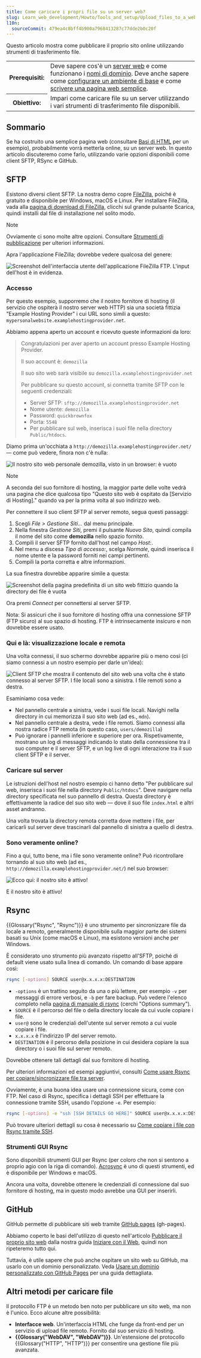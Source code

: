 ```yaml
---
title: Come caricare i propri file su un server web?
slug: Learn_web_development/Howto/Tools_and_setup/Upload_files_to_a_web_server
l10n:
  sourceCommit: 479ea4c8bff4b900a7968413287c77dde2b0c20f
---
```


Questo articolo mostra come pubblicare il proprio sito online utilizzando strumenti di trasferimento file.

<table>
  <tbody>
    <tr>
      <th scope="row">Prerequisiti:</th>
      <td>
        Deve sapere cos'è un
        <a href="/it/docs/Learn_web_development/Howto/Web_mechanics/What_is_a_web_server"
          >server web</a
        >
        e come funzionano i
        <a href="/it/docs/Learn_web_development/Howto/Web_mechanics/What_is_a_domain_name"
          >nomi di dominio</a
        >. Deve anche sapere come
        <a
          href="/it/docs/Learn_web_development/Howto/Tools_and_setup/set_up_a_local_testing_server"
          >configurare un ambiente di base</a
        >
        e come
        <a href="/it/docs/Learn_web_development/Getting_started/Your_first_website"
          >scrivere una pagina web semplice</a
        >.
      </td>
    </tr>
    <tr>
      <th scope="row">Obiettivo:</th>
      <td>
        Impari come caricare file su un server utilizzando i vari strumenti di trasferimento file disponibili.
      </td>
    </tr>
  </tbody>
</table>

## Sommario

Se ha costruito una semplice pagina web (consultare [Basi di HTML](/it/docs/Learn_web_development/Getting_started/Your_first_website/Creating_the_content) per un esempio), probabilmente vorrà metterla online, su un server web. In questo articolo discuteremo come farlo, utilizzando varie opzioni disponibili come client SFTP, RSync e GitHub.

## SFTP

Esistono diversi client SFTP. La nostra demo copre [FileZilla](https://filezilla-project.org/), poiché è gratuito e disponibile per Windows, macOS e Linux. Per installare FileZilla, vada alla [pagina di download di FileZilla](https://filezilla-project.org/download.php?type=client), clicchi sul grande pulsante Scarica, quindi installi dal file di installazione nel solito modo.

> [!NOTE]
> Ovviamente ci sono molte altre opzioni. Consultare [Strumenti di pubblicazione](/it/docs/Learn_web_development/Howto/Tools_and_setup/How_much_does_it_cost#publishing_tools) per ulteriori informazioni.

Apra l'applicazione FileZilla; dovrebbe vedere qualcosa del genere:

![Screenshot dell'interfaccia utente dell'applicazione FileZilla FTP. L'input dell'host è in evidenza.](filezilla-ui.png)

### Accesso

Per questo esempio, supporremo che il nostro fornitore di hosting (il servizio che ospiterà il nostro server web HTTP) sia una società fittizia "Example Hosting Provider" i cui URL sono simili a questo: `mypersonalwebsite.examplehostingprovider.net`.

Abbiamo appena aperto un account e ricevuto queste informazioni da loro:

> Congratulazioni per aver aperto un account presso Example Hosting Provider.
>
> Il suo account è: `demozilla`
>
> Il suo sito web sarà visibile su `demozilla.examplehostingprovider.net`
>
> Per pubblicare su questo account, si connetta tramite SFTP con le seguenti credenziali:
>
> - Server SFTP: `sftp://demozilla.examplehostingprovider.net`
> - Nome utente: `demozilla`
> - Password: `quickbrownfox`
> - Porta: `5548`
> - Per pubblicare sul web, inserisca i suoi file nella directory `Public/htdocs`.

Diamo prima un'occhiata a `http://demozilla.examplehostingprovider.net/` — come può vedere, finora non c'è nulla:

![Il nostro sito web personale demozilla, visto in un browser: è vuoto](demozilla-empty.png)

> [!NOTE]
> A seconda del suo fornitore di hosting, la maggior parte delle volte vedrà una pagina che dice qualcosa tipo "Questo sito web è ospitato da \[Servizio di Hosting]." quando va per la prima volta al suo indirizzo web.

Per connettere il suo client SFTP al server remoto, segua questi passaggi:

1. Scegli _File > Gestione Siti…_ dal menu principale.
2. Nella finestra _Gestione Siti_, premi il pulsante _Nuovo Sito_, quindi compila il nome del sito come **demozilla** nello spazio fornito.
3. Compili il server SFTP fornito dall'host nel campo _Host:_.
4. Nel menu a discesa _Tipo di accesso:_, scelga _Normale_, quindi inserisca il nome utente e la password forniti nei campi pertinenti.
5. Compili la porta corretta e altre informazioni.

La sua finestra dovrebbe apparire simile a questa:

![Screenshot della pagina predefinita di un sito web fittizio quando la directory dei file è vuota](site-manager.png)

Ora premi _Connect_ per connettersi al server SFTP.

Nota: Si assicuri che il suo fornitore di hosting offra una connessione SFTP (FTP sicuro) al suo spazio di hosting. FTP è intrinsecamente insicuro e non dovrebbe essere usato.

### Qui e là: visualizzazione locale e remota

Una volta connessi, il suo schermo dovrebbe apparire più o meno così (ci siamo connessi a un nostro esempio per darle un'idea):

![Client SFTP che mostra il contenuto del sito web una volta che è stato connesso al server SFTP. I file locali sono a sinistra. I file remoti sono a destra.](connected.png)

Esaminiamo cosa vede:

- Nel pannello centrale a sinistra, vede i suoi file locali. Navighi nella directory in cui memorizza il suo sito web (ad es., `mdn`).
- Nel pannello centrale a destra, vede i file remoti. Siamo connessi alla nostra radice FTP remota (in questo caso, `users/demozilla`)
- Può ignorare i pannelli inferiore e superiore per ora. Rispetivamente, mostrano un log di messaggi indicando lo stato della connessione tra il suo computer e il server SFTP, e un log live di ogni interazione tra il suo client SFTP e il server.

### Caricare sul server

Le istruzioni dell'host nel nostro esempio ci hanno detto "Per pubblicare sul web, inserisca i suoi file nella directory `Public/htdocs`". Deve navigare nella directory specificata nel suo pannello di destra. Questa directory è effettivamente la radice del suo sito web — dove il suo file `index.html` e altri asset andranno.

Una volta trovata la directory remota corretta dove mettere i file, per caricarli sul server deve trascinarli dal pannello di sinistra a quello di destra.

### Sono veramente online?

Fino a qui, tutto bene, ma i file sono veramente online? Può ricontrollare tornando al suo sito web (ad es., `http://demozilla.examplehostingprovider.net/`) nel suo browser:

![Ecco qui: il nostro sito è attivo!](here-we-go.png)

E il nostro sito è attivo!

## Rsync

{{Glossary("Rsync", "Rsync")}} è uno strumento per sincronizzare file da locale a remoto, generalmente disponibile sulla maggior parte dei sistemi basati su Unix (come macOS e Linux), ma esistono versioni anche per Windows.

È considerato uno strumento più avanzato rispetto all'SFTP, poiché di default viene usato sulla linea di comando. Un comando di base appare così:

```bash
rsync [-options] SOURCE user@x.x.x.x:DESTINATION
```

- `-options` è un trattino seguito da una o più lettere, per esempio `-v` per messaggi di errore verbosi, e `-b` per fare backup. Può vedere l'elenco completo nella [pagina di manuale di rsync](https://linux.die.net/man/1/rsync) (cerchi "Options summary").
- `SOURCE` è il percorso del file o della directory locale da cui vuole copiare i file.
- `user@` sono le credenziali dell'utente sul server remoto a cui vuole copiare i file.
- `x.x.x.x` è l'indirizzo IP del server remoto.
- `DESTINATION` è il percorso della posizione in cui desidera copiare la sua directory o i suoi file sul server remoto.

Dovrebbe ottenere tali dettagli dal suo fornitore di hosting.

Per ulteriori informazioni ed esempi aggiuntivi, consulti [Come usare Rsync per copiare/sincronizzare file tra server](https://www.atlantic.net/vps-hosting/how-to-use-rsync-copy-sync-files-servers/).

Ovviamente, è una buona idea usare una connessione sicura, come con FTP. Nel caso di Rsync, specifica i dettagli SSH per effettuare la connessione tramite SSH, usando l'opzione `-e`. Per esempio:

```bash
rsync [-options] -e "ssh [SSH DETAILS GO HERE]" SOURCE user@x.x.x.x:DESTINATION
```

Può trovare ulteriori dettagli su cosa è necessario su [Come copiare i file con Rsync tramite SSH](https://www.digitalocean.com/community/tutorials/how-to-copy-files-with-rsync-over-ssh).

### Strumenti GUI Rsync

Sono disponibili strumenti GUI per Rsync (per coloro che non si sentono a proprio agio con la riga di comando). [Acrosync](https://acrosync.com/mac.html) è uno di questi strumenti, ed è disponibile per Windows e macOS.

Ancora una volta, dovrebbe ottenere le credenziali di connessione dal suo fornitore di hosting, ma in questo modo avrebbe una GUI per inserirli.

## GitHub

GitHub permette di pubblicare siti web tramite [GitHub pages](https://pages.github.com/) (gh-pages).

Abbiamo coperto le basi dell'utilizzo di questo nell'articolo [Pubblicare il proprio sito web](/it/docs/Learn_web_development/Getting_started/Your_first_website/Publishing_your_website) dalla nostra guida [Iniziare con il Web](/it/docs/Learn_web_development/Getting_started/Your_first_website), quindi non ripeteremo tutto qui.

Tuttavia, è utile sapere che può anche ospitare un sito web su GitHub, ma usarlo con un dominio personalizzato. Veda [Usare un dominio personalizzato con GitHub Pages](https://docs.github.com/en/pages/configuring-a-custom-domain-for-your-github-pages-site) per una guida dettagliata.

## Altri metodi per caricare file

Il protocollo FTP è un metodo ben noto per pubblicare un sito web, ma non è l'unico. Ecco alcune altre possibilità:

- **Interfacce web**. Un'interfaccia HTML che funge da front-end per un servizio di upload file remoto. Fornito dal suo servizio di hosting.
- **{{Glossary("WebDAV", "WebDAV")}}**. Un'estensione del protocollo {{Glossary("HTTP", "HTTP")}} per consentire una gestione file più avanzata.
